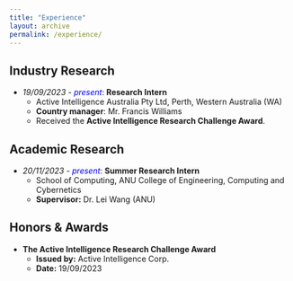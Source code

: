 ```yaml
---
title: "Experience"
layout: archive
permalink: /experience/
---
```


<style>
a:link, a:visited {
  text-decoration: none;
}

a:hover, a:active {
  text-decoration: underline;
}
</style>

## Industry Research
  - *19/09/2023 - <span style="color: blue;">present</span>*: **Research Intern**
    - Active Intelligence Australia Pty Ltd, Perth, Western Australia (WA)
    - **Country manager**: [Mr. Francis Williams](https://www.linkedin.com/in/williamsfrancis/) 
    - Received the **Active Intelligence Research Challenge Award**.


## Academic Research
  - *20/11/2023 - <span style="color: blue;">present</span>*: **Summer Research Intern**
    - School of Computing, ANU College of Engineering, Computing and Cybernetics
    - **Supervisor:** [Dr. Lei Wang](https://leiwangr.github.io/) (ANU)


## Honors & Awards

- **The Active Intelligence Research Challenge Award**
    - **Issued by:** Active Intelligence Corp.  
    - **Date:** 19/09/2023
